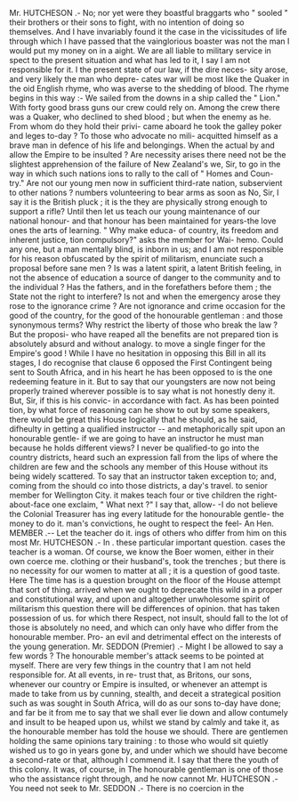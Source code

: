 Mr. HUTCHESON .- No; nor yet were they boastful braggarts who " sooled " their brothers or their sons to fight, with no intention of doing so themselves. And I have invariably found it the case in the vicissitudes of life through which I have passed that the vainglorious boaster was not the man I would put my money on in a aight. We are all liable to military service in spect to the present situation and what has led to it, I say I am not responsible for it. I the present state of our law, if the dire neces- sity arose, and very likely the man who depre- cates war will be most like the Quaker in the oid English rhyme, who was averse to the shedding of blood. The rhyme begins in this way :- We sailed from the downs in a ship called the " Lion." With forty good brass guns our crew could rely on. Among the crew there was a Quaker, who declined to shed blood ; but when the enemy as he. From whom do they hold their privi- came aboard he took the galley poker and leges to-day ? To those who advocate no mili- acquitted himself as a brave man in defence of his life and belongings. When the actual by and allow the Empire to be insulted ? Are necessity arises there need not be the slightest apprehension of the failure of New Zealand's we, Sir, to go in the way in which such nations ions to rally to the call of " Homes and Coun- try." Are not our young men now in sufficient third-rate nation, subservient to other nations ? numbers volunteering to bear arms as soon as No, Sir, I say it is the British pluck ; it is the they are physically strong enough to support a rifle? Until then let us teach our young maintenance of our national honour- and that honour has been maintained for years-the love ones the arts of learning. " Why make educa- of country, its freedom and inherent justice, tion compulsory?" asks the member for Wai- hemo. Could any one, but a man mentally blind, is inborn in us; and I am not responsible for his reason obfuscated by the spirit of militarism, enunciate such a proposal before sane men ? Is was a latent spirit, a latent British feeling, in not the absence of education a source of danger to the community and to the individual ? Has the fathers, and in the forefathers before them ; the State not the right to interfere? Is not and when the emergency arose they rose to the ignorance crime ? Are not ignorance and crime occasion for the good of the country, for the good of the honourable gentleman : and those synonymous terms? Why restrict the liberty of those who break the law ? But the proposi- who have reaped all the benefits are not prepared tion is absolutely absurd and without analogy. to move a single finger for the Empire's good ! While I have no hesitation in opposing this Bill in all its stages, I do recognise that clause 6 opposed the First Contingent being sent to South Africa, and in his heart he has been opposed to is the one redeeming feature in it. But to say that our youngsters are now not being properly trained wherever possible is to say what is not honestly deny it. But, Sir, if this is his convic- in accordance with fact. As has been pointed tion, by what force of reasoning can he show to out by some speakers, there would be great this House logically that he should, as he said, difheulty in getting a qualified instructor -- and metaphorically spit upon an honourable gentle- if we are going to have an instructor he must man because he holds different views? I never be qualified-to go into the country districts, heard such an expression fall from the lips of where the children are few and the schools any member of this House without its being widely scattered. To say that an instructor taken exception to; and, coming from the should co into those districts, a day's travel. to senior member for Wellington City. it makes teach four or tive children the right-about-face one exclaim, " What next ?" I say that, allow- -I do not believe the Colonial Treasurer has ing every latitude for the honourable gentle- the money to do it. man's convictions, he ought to respect the feel- An Hen. MEMBER .-- Let the teacher do it. ings of others who differ from him on this most Mr. HUTCHESON .- In . these particular important question. cases the teacher is a woman. Of course, we know the Boer women, either in their own coerce me. clothing or their husband's, took the trenches ; but there is no necessity for our women to matter at all ; it is a question of good taste. Here The time has is a question brought on the floor of the House attempt that sort of thing. arrived when we ought to deprecate this wild in a proper and constitutional way, and upon and altogether unwholesome spirit of militarism this question there will be differences of opinion. that has taken possession of us. for which there Respect, not insult, should fall to the lot of those is absolutely no need, and which can only have who differ from the honourable member. Pro- an evil and detrimental effect on the interests of the young generation. Mr. SEDDON (Premier) .- Might I be allowed to say a few words ? The honourable member's attack seems to be pointed at myself. There are very few things in the country that I am not held responsible for. At all events, in re- trust that, as Britons, our sons, whenever our country or Empire is insulted, or whenever an attempt is made to take from us by cunning, stealth, and deceit a strategical position such as was sought in South Africa, will do as our sons to-day have done; and far be it from me to say that we shall ever lie down and allow contumely and insult to be heaped upon us, whilst we stand by calmly and take it, as the honourable member has told the house we should. There are gentlemen holding the same opinions tary training : to those who would sit quietly wished us to go in years gone by, and under which we should have become a second-rate or that, although I commend it. I say that there the youth of this colony. It was, of course, in The honourable gentleman is one of those who the assistance right through, and he now cannot Mr. HUTCHESON .- You need not seek to Mr. SEDDON .- There is no coercion in the 